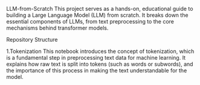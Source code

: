 LLM-from-Scratch
This project serves as a hands-on, educational guide to building a Large Language Model (LLM) from scratch. It breaks down the essential components of LLMs, from text preprocessing to the core mechanisms behind transformer models.

Repository Structure

1.Tokenization
  This notebook introduces the concept of tokenization, which is a fundamental step in preprocessing text data for machine learning. It explains how raw text is split into tokens (such as words or subwords), and the importance of this process in making the text understandable for the model.
